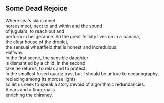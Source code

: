 Some Dead Rejoice
-----------------
Where sea's skins meet  
horses meet, next to and within and the sound  
of jugulars, to reach out and  
perform in beligerance. So the great felicity lives on in a banana,  
the clear house of the droplet,  
the sensual wheatfield that is honest and incredulous.  
Halfway.  
In the first scene, the sensible daughter  
is dismantled by a child. In the second  
take he returns, to relax and to protect.  
In the smallest fused quartz tryst but I should be untrue to oceanography, replacing among its morose lights  
so let us seek to speak a story devoid of algorithmic redundancies.  
A ears and a fingernails  
enriching the chimney.  
